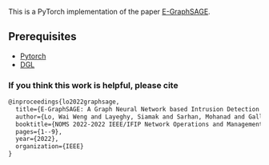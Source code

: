 This is a PyTorch implementation of the paper [E-GraphSAGE](https://arxiv.org/pdf/2103.16329.pdf).


## Prerequisites

- [Pytorch](http://pytorch.org/)
- [DGL](https://www.dgl.ai/)


### If you think this work is helpful, please cite
```latex
@inproceedings{lo2022graphsage,
  title={E-GraphSAGE: A Graph Neural Network based Intrusion Detection System for IoT},
  author={Lo, Wai Weng and Layeghy, Siamak and Sarhan, Mohanad and Gallagher, Marcus and Portmann, Marius},
  booktitle={NOMS 2022-2022 IEEE/IFIP Network Operations and Management Symposium},
  pages={1--9},
  year={2022},
  organization={IEEE}
}
```


